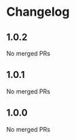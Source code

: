 # Changelog

<!-- <START NEW CHANGELOG ENTRY> -->

## 1.0.2

No merged PRs

<!-- <END NEW CHANGELOG ENTRY> -->

## 1.0.1

No merged PRs

## 1.0.0

No merged PRs
